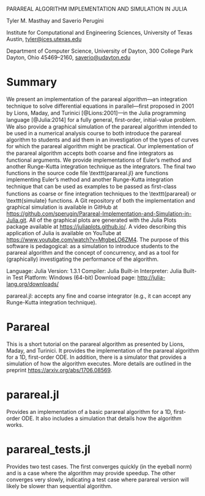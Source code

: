 PARAREAL ALGORITHM IMPLEMENTATION AND SIMULATION IN JULIA

Tyler M. Masthay and Saverio Perugini

Institute for Computational and Engineering Sciences, University of Texas Austin, tyler@ices.utexas.edu

Department of Computer Science, University of Dayton, 300 College Park Dayton, Ohio  45469–2160, saverio@udayton.edu

# Summary

We present an implementation of the parareal algorithm—an integration technique
to solve diﬀerential equations in parallel—ﬁrst proposed in 2001 by Lions,
Maday, and Turinici [@Lions:2001]—in the Julia programming language
[@Julia:2014] for a fully general, ﬁrst-order, initial-value problem.  We also
provide a graphical simulation of the parareal algorithm intended to be used in
a numerical analysis course to both introduce the parareal algorithm to
students and aid them in an investigation of the types of curves for which the
parareal algorithm might be practical.  Our implementation of the parareal
algorithm accepts both coarse and ﬁne integrators as functional arguments.  We
provide implementations of Euler’s method and another Runge-Kutta integration
technique as the integrators.  The final two functions in the source code file
\texttt{parareal.jl} are functions implementing Euler’s method and another
Runge-Kutta integration technique that can be used as examples to be passed as
ﬁrst-class functions as coarse or ﬁne integration techniques to the
\texttt{parareal} or \texttt{simulate} functions.  A Git repository of both the
implementation and graphical simulation is available in GitHub at
<https://github.com/sperugin/Parareal-Implementation-and-Simulation-in-Julia.git>.
All of the graphical plots are generated with the Julia Plots package available
at <https://juliaplots.github.io/>.  A video describing this application of
Julia is available on YouTube at <https://www.youtube.com/watch?v=MtgbeLO6ZM4>.
The purpose of this software is pedagogical: as a simulation to introduce
students to the parareal algorithm and the concept of concurrency, and as a
tool for (graphically) investigating the performance of the algorithm.

Language: Julia
Version: 1.3.1
Compiler: Julia Built-in
Interpreter: Julia Built-in
Test Platform: Windows (64-bit)
Download page: http://julia-lang.org/downloads/

parareal.jl: accepts any fine and coarse integrator (e.g., it can accept any
Runge-Kutta integration technique).

# Parareal
This is a short tutorial on the parareal algorithm as presented by Lions, Maday, and Turinici. It provides the implementation of the parareal algorithm for a 1D, first-order ODE. In addition, there is a simulator that provides a simulation of how the algorithm executes. More details are outlined in the preprint https://arxiv.org/abs/1706.08569. 

# parareal.jl
Provides an implementation of a basic parareal algorithm for a 1D, first-order ODE. It also includes a simulation that details how the algorithm works.

# parareal_tests.jl
Provides two test cases. The first converges quickly (in the eyeball norm) and is a case where the algorithm may provide speedup. The other converges very slowly, indicating a test case where parareal version will likely be slower than sequential algorithm.

